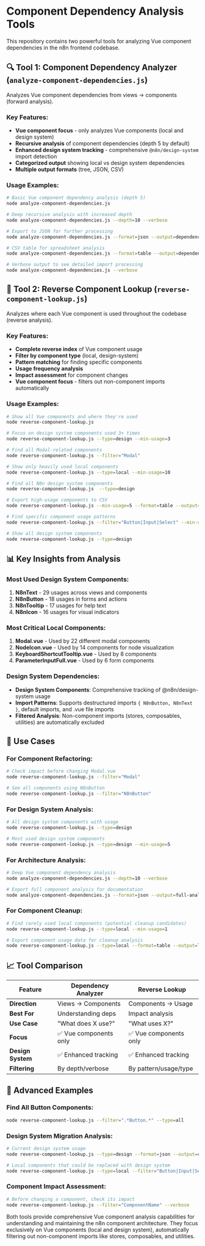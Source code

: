 # Component Dependency Analysis Tools

This repository contains two powerful tools for analyzing Vue component dependencies in the n8n frontend codebase.

## 🔍 Tool 1: Component Dependency Analyzer (`analyze-component-dependencies.js`)

Analyzes Vue component dependencies from views → components (forward analysis).

### Key Features:
- **Vue component focus** - only analyzes Vue components (local and design system)
- **Recursive analysis** of component dependencies (depth 5 by default)
- **Enhanced design system tracking** - comprehensive `@n8n/design-system` import detection
- **Categorized output** showing local vs design system dependencies
- **Multiple output formats** (tree, JSON, CSV)

### Usage Examples:

```bash
# Basic Vue component dependency analysis (depth 5)
node analyze-component-dependencies.js

# Deep recursive analysis with increased depth
node analyze-component-dependencies.js --depth=10 --verbose

# Export to JSON for further processing
node analyze-component-dependencies.js --format=json --output=dependencies.json

# CSV table for spreadsheet analysis
node analyze-component-dependencies.js --format=table --output=dependencies.csv

# Verbose output to see detailed import processing
node analyze-component-dependencies.js --verbose
```

## 🔄 Tool 2: Reverse Component Lookup (`reverse-component-lookup.js`)

Analyzes where each Vue component is used throughout the codebase (reverse analysis).

### Key Features:
- **Complete reverse index** of Vue component usage
- **Filter by component type** (local, design-system)
- **Pattern matching** for finding specific components
- **Usage frequency analysis**
- **Impact assessment** for component changes
- **Vue component focus** - filters out non-component imports automatically

### Usage Examples:

```bash
# Show all Vue components and where they're used
node reverse-component-lookup.js

# Focus on design system components used 3+ times
node reverse-component-lookup.js --type=design --min-usage=3

# Find all Modal-related components
node reverse-component-lookup.js --filter="Modal"

# Show only heavily used local components
node reverse-component-lookup.js --type=local --min-usage=10

# Find all N8n design system components
node reverse-component-lookup.js  --type=design

# Export high-usage components to CSV
node reverse-component-lookup.js --min-usage=5 --format=table --output=high-usage.csv

# Find specific component usage patterns
node reverse-component-lookup.js --filter="Button|Input|Select" --min-usage=2

# Show all design system components
node reverse-component-lookup.js --type=design
```

## 📊 Key Insights from Analysis

### Most Used Design System Components:
1. **N8nText** - 29 usages across views and components
2. **N8nButton** - 18 usages in forms and actions
3. **N8nTooltip** - 17 usages for help text
4. **N8nIcon** - 16 usages for visual indicators

### Most Critical Local Components:
1. **Modal.vue** - Used by 22 different modal components
2. **NodeIcon.vue** - Used by 14 components for node visualization
3. **KeyboardShortcutTooltip.vue** - Used by 8 components
4. **ParameterInputFull.vue** - Used by 6 form components

### Design System Dependencies:
- **Design System Components**: Comprehensive tracking of @n8n/design-system usage
- **Import Patterns**: Supports destructured imports `{ N8nButton, N8nText }`, default imports, and .vue file imports
- **Filtered Analysis**: Non-component imports (stores, composables, utilities) are automatically excluded

## 🎯 Use Cases

### For Component Refactoring:
```bash
# Check impact before changing Modal.vue
node reverse-component-lookup.js --filter="Modal"

# See all components using N8nButton
node reverse-component-lookup.js --filter="N8nButton"
```

### For Design System Analysis:
```bash
# All design system components with usage
node reverse-component-lookup.js --type=design

# Most used design system components
node reverse-component-lookup.js --type=design --min-usage=5
```

### For Architecture Analysis:
```bash
# Deep Vue component dependency analysis
node analyze-component-dependencies.js --depth=10 --verbose

# Export full component analysis for documentation
node analyze-component-dependencies.js --format=json --output=full-analysis.json
```

### For Component Cleanup:
```bash
# Find rarely used local components (potential cleanup candidates)
node reverse-component-lookup.js --type=local --min-usage=1

# Export component usage data for cleanup analysis
node reverse-component-lookup.js --type=local --format=table --output=local-components.csv
```

## 📈 Tool Comparison

| Feature | Dependency Analyzer | Reverse Lookup |
|---------|-------------------|----------------|
| **Direction** | Views → Components | Components → Usage |
| **Best For** | Understanding deps | Impact analysis |
| **Use Case** | "What does X use?" | "What uses X?" |
| **Focus** | ✅ Vue components only | ✅ Vue components only |
| **Design System** | ✅ Enhanced tracking | ✅ Enhanced tracking |
| **Filtering** | By depth/verbose | By pattern/usage/type |

## 🚀 Advanced Examples

### Find All Button Components:
```bash
node reverse-component-lookup.js --filter=".*Button.*" --type=all
```

### Design System Migration Analysis:
```bash
# Current design system usage
node reverse-component-lookup.js --type=design --format=json --output=current-ds.json

# Local components that could be replaced with design system
node reverse-component-lookup.js --type=local --filter="Button|Input|Select|Modal" --min-usage=3
```

### Component Impact Assessment:
```bash
# Before changing a component, check its impact
node reverse-component-lookup.js --filter="ComponentName" --verbose
```

Both tools provide comprehensive Vue component analysis capabilities for understanding and maintaining the n8n component architecture. They focus exclusively on Vue components (local and design system), automatically filtering out non-component imports like stores, composables, and utilities.
